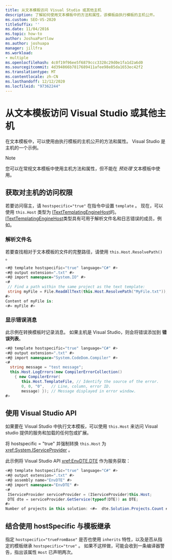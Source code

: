 ```yaml
---
title: 从文本模板访问 Visual Studio 或其他主机
description: 了解如何使用文本模板中的方法和属性，该模板由执行模板的主机公开。
ms.custom: SEO-VS-2020
titleSuffix: ''
ms.date: 11/04/2016
ms.topic: how-to
author: JoshuaPartlow
ms.author: joshuapa
manager: jillfra
ms.workload:
- multiple
ms.openlocfilehash: 4c0f19f96ee5f6879ccc3328c29d0e1fa1d2a6d0
ms.sourcegitcommit: 4d394866b7817689411afee98e85da1653ec42f2
ms.translationtype: MT
ms.contentlocale: zh-CN
ms.lasthandoff: 12/12/2020
ms.locfileid: "97362244"
---
```

# <a name="access-visual-studio-or-other-hosts-from-a-text-template"></a>从文本模板访问 Visual Studio 或其他主机

在文本模板中，可以使用由执行模板的主机公开的方法和属性。 Visual Studio 是主机的一个示例。

> [!NOTE]
> 您可以在常规文本模板中使用主机方法和属性，但不能在 *预处理* 文本模板中使用。

## <a name="obtain-access-to-the-host"></a>获取对主机的访问权限

若要访问宿主，请 `hostspecific="true"` 在指令中设置 `template` 。 现在，可以使用 `this.Host` 类型为 [ITextTemplatingEngineHost](/previous-versions/visualstudio/visual-studio-2012/bb126505(v=vs.110))的。 [ITextTemplatingEngineHost](/previous-versions/visualstudio/visual-studio-2012/bb126505(v=vs.110))类型具有可用于解析文件名和日志错误的成员，例如。

### <a name="resolve-file-names"></a>解析文件名

若要查找相对于文本模板的文件的完整路径，请使用 `this.Host.ResolvePath()` 。

```csharp
<#@ template hostspecific="true" language="C#" #>
<#@ output extension=".txt" #>
<#@ import namespace="System.IO" #>
<#
 // Find a path within the same project as the text template:
 string myFile = File.ReadAllText(this.Host.ResolvePath("MyFile.txt"));
#>
Content of myFile is:
<#= myFile #>
```

### <a name="display-error-messages"></a>显示错误消息

此示例在转换模板时记录消息。 如果主机是 Visual Studio，则会将错误添加到 **错误列表**。

```csharp
<#@ template hostspecific="true" language="C#" #>
<#@ output extension=".txt" #>
<#@ import namespace="System.CodeDom.Compiler" #>
<#
  string message = "test message";
  this.Host.LogErrors(new CompilerErrorCollection()
    { new CompilerError(
       this.Host.TemplateFile, // Identify the source of the error.
       0, 0, "0",   // Line, column, error ID.
       message) }); // Message displayed in error window.
#>
```

## <a name="use-the-visual-studio-api"></a>使用 Visual Studio API

如果要在 Visual Studio 中执行文本模板，可以使用 `this.Host` 来访问 Visual studio 提供的服务和加载的任何包或扩展。

将 hostspecific = "true" 并强制转换 `this.Host` 为 <xref:System.IServiceProvider> 。

此示例将 Visual Studio API <xref:EnvDTE.DTE> 作为服务获取：

```csharp
<#@ template hostspecific="true" language="C#" #>
<#@ output extension=".txt" #>
<#@ assembly name="EnvDTE" #>
<#@ import namespace="EnvDTE" #>
<#
 IServiceProvider serviceProvider = (IServiceProvider)this.Host;
 DTE dte = serviceProvider.GetService(typeof(DTE)) as DTE;
#>
Number of projects in this solution: <#=  dte.Solution.Projects.Count #>
```

## <a name="use-hostspecific-with-template-inheritance"></a>结合使用 hostSpecific 与模板继承

指定 `hostspecific="trueFromBase"` 是否也使用 `inherits` 特性，以及是否从指定的模板继承 `hostspecific="true"` 。 如果不这样做，可能会收到一条编译器警告，指出该属性 `Host` 已声明两次。
